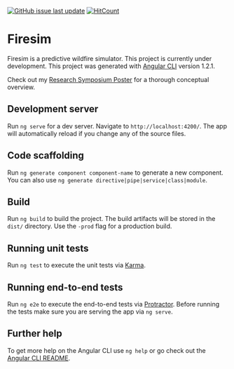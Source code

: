 [![GitHub issue last update](https://img.shields.io/github/issues/detail/last-update/badges/shields/979.svg)](gihub.com/j-ochs/firesim)
[![HitCount](http://hits.dwyl.io/j-ochs/firesim.svg)](http://hits.dwyl.io/j-ochs/firesim)
# Firesim

Firesim is a predictive wildfire simulator. This project is currently under development.
This project was generated with [Angular CLI](https://github.com/angular/angular-cli) version 1.2.1.

Check out my [Research Symposium Poster](https://github.com/j-ochs/firesim/blob/master/src/assets/capstone_poster.pdf) for a thorough conceptual overview.

## Development server

Run `ng serve` for a dev server. Navigate to `http://localhost:4200/`. The app will automatically reload if you change any of the source files.

## Code scaffolding

Run `ng generate component component-name` to generate a new component. You can also use `ng generate directive|pipe|service|class|module`.

## Build

Run `ng build` to build the project. The build artifacts will be stored in the `dist/` directory. Use the `-prod` flag for a production build.

## Running unit tests

Run `ng test` to execute the unit tests via [Karma](https://karma-runner.github.io).

## Running end-to-end tests

Run `ng e2e` to execute the end-to-end tests via [Protractor](http://www.protractortest.org/).
Before running the tests make sure you are serving the app via `ng serve`.

## Further help

To get more help on the Angular CLI use `ng help` or go check out the [Angular CLI README](https://github.com/angular/angular-cli/blob/master/README.md).
